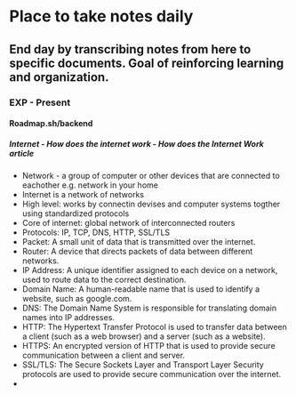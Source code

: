 # Place to take notes daily

## End day by transcribing notes from here to specific documents. Goal of reinforcing learning and organization.

### EXP - Present

#### Roadmap.sh/backend
##### Internet - How does the internet work - How does the Internet Work article

- Network - a group of computer or other devices that are connected to eachother e.g. network in your home
- Internet is a network of networks
- High level: works by connectin devises and computer systems togther using standardized protocols
- Core of internet: global network of interconnected routers
- Protocols: IP, TCP, DNS, HTTP, SSL/TLS
- Packet: A small unit of data that is transmitted over the internet.
- Router: A device that directs packets of data between different networks.
- IP Address: A unique identifier assigned to each device on a network, used to route data to the correct destination.
- Domain Name: A human-readable name that is used to identify a website, such as google.com.
- DNS: The Domain Name System is responsible for translating domain names into IP addresses.
- HTTP: The Hypertext Transfer Protocol is used to transfer data between a client (such as a web browser) and a server (such as a website).
- HTTPS: An encrypted version of HTTP that is used to provide secure communication between a client and server.
- SSL/TLS: The Secure Sockets Layer and Transport Layer Security protocols are used to provide secure communication over the internet.
- 
